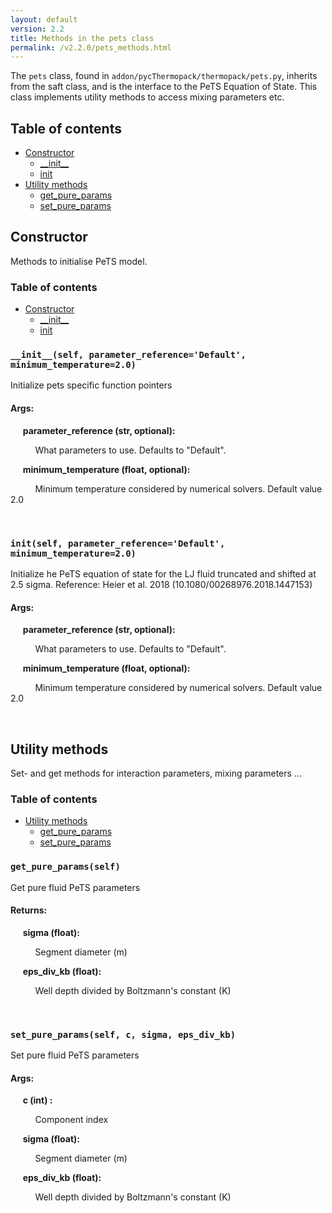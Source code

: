 ```yaml
---
layout: default
version: 2.2
title: Methods in the pets class
permalink: /v2.2.0/pets_methods.html
---
```


<!--- 
Generated at: 2023-09-28T23:11:32.385924
This is an auto-generated file, generated using the script at thermopack/addon/pyUtils/docs/markdown_from_docstrings.py
The file is created by parsing the docstrings of the methods in the 
pets class. For instructions on how to use the parser routines, see the
file thermopack/addon/pyUtils/docs/markdown_from_docstrings.py--->

The `pets` class, found in `addon/pycThermopack/thermopack/pets.py`, inherits from the saft class, and  is the interface to the 
PeTS Equation of State. This class implements utility methods to access mixing parameters etc.

## Table of contents
  * [Constructor](#constructor)
    * [\_\_init\_\_](#__init__self-parameter_referencedefault-minimum_temperature20)
    * [init](#initself-parameter_referencedefault-minimum_temperature20)
  * [Utility methods](#utility-methods)
    * [get_pure_params](#get_pure_paramsself)
    * [set_pure_params](#set_pure_paramsself-c-sigma-eps_div_kb)

## Constructor

Methods to initialise PeTS model.

### Table of contents
  * [Constructor](#constructor)
    * [\_\_init\_\_](#__init__self-parameter_referencedefault-minimum_temperature20)
    * [init](#initself-parameter_referencedefault-minimum_temperature20)


### `__init__(self, parameter_reference='Default', minimum_temperature=2.0)`
Initialize pets specific function pointers

#### Args:

&nbsp;&nbsp;&nbsp;&nbsp; **parameter_reference (str, optional):** 

&nbsp;&nbsp;&nbsp;&nbsp; &nbsp;&nbsp;&nbsp;&nbsp;  What parameters to use. Defaults to "Default".

&nbsp;&nbsp;&nbsp;&nbsp; **minimum_temperature (float, optional):** 

&nbsp;&nbsp;&nbsp;&nbsp; &nbsp;&nbsp;&nbsp;&nbsp;  Minimum temperature considered by numerical solvers. Default value 2.0

&nbsp;&nbsp;&nbsp;&nbsp; &nbsp;&nbsp;&nbsp;&nbsp; 

### `init(self, parameter_reference='Default', minimum_temperature=2.0)`
Initialize he PeTS equation of state for the LJ fluid truncated and shifted at 2.5 sigma. Reference: Heier et al. 2018 (10.1080/00268976.2018.1447153)

#### Args:

&nbsp;&nbsp;&nbsp;&nbsp; **parameter_reference (str, optional):** 

&nbsp;&nbsp;&nbsp;&nbsp; &nbsp;&nbsp;&nbsp;&nbsp;  What parameters to use. Defaults to "Default".

&nbsp;&nbsp;&nbsp;&nbsp; **minimum_temperature (float, optional):** 

&nbsp;&nbsp;&nbsp;&nbsp; &nbsp;&nbsp;&nbsp;&nbsp;  Minimum temperature considered by numerical solvers. Default value 2.0

&nbsp;&nbsp;&nbsp;&nbsp; &nbsp;&nbsp;&nbsp;&nbsp; 

## Utility methods

Set- and get methods for interaction parameters, mixing parameters ...

### Table of contents
  * [Utility methods](#utility-methods)
    * [get_pure_params](#get_pure_paramsself)
    * [set_pure_params](#set_pure_paramsself-c-sigma-eps_div_kb)


### `get_pure_params(self)`
Get pure fluid PeTS parameters

#### Returns:

&nbsp;&nbsp;&nbsp;&nbsp; **sigma (float):** 

&nbsp;&nbsp;&nbsp;&nbsp; &nbsp;&nbsp;&nbsp;&nbsp;  Segment diameter (m)

&nbsp;&nbsp;&nbsp;&nbsp; **eps_div_kb (float):** 

&nbsp;&nbsp;&nbsp;&nbsp; &nbsp;&nbsp;&nbsp;&nbsp;  Well depth divided by Boltzmann's constant (K)

&nbsp;&nbsp;&nbsp;&nbsp; &nbsp;&nbsp;&nbsp;&nbsp; 

### `set_pure_params(self, c, sigma, eps_div_kb)`
Set pure fluid PeTS parameters

#### Args:

&nbsp;&nbsp;&nbsp;&nbsp; **c (int) :** 

&nbsp;&nbsp;&nbsp;&nbsp; &nbsp;&nbsp;&nbsp;&nbsp;  Component index

&nbsp;&nbsp;&nbsp;&nbsp; **sigma (float):** 

&nbsp;&nbsp;&nbsp;&nbsp; &nbsp;&nbsp;&nbsp;&nbsp;  Segment diameter (m)

&nbsp;&nbsp;&nbsp;&nbsp; **eps_div_kb (float):** 

&nbsp;&nbsp;&nbsp;&nbsp; &nbsp;&nbsp;&nbsp;&nbsp;  Well depth divided by Boltzmann's constant (K)

&nbsp;&nbsp;&nbsp;&nbsp; &nbsp;&nbsp;&nbsp;&nbsp; 

